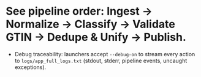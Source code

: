 # See pipeline order: Ingest → Normalize → Classify → Validate GTIN → Dedupe & Unify → Publish.

- Debug traceability: launchers accept `--debug-on` to stream every action to `logs/app_full_logs.txt` (stdout, stderr, pipeline events, uncaught exceptions).
